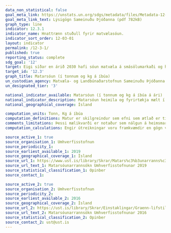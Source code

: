```yaml
---
data_non_statistical: false
goal_meta_link: https://unstats.un.org/sdgs/metadata/files/Metadata-12-03-01A.pdf
goal_meta_link_text: Lýsigögn Sameinuðu Þjóðanna (pdf 782kB)
graph_type: line
indicator: 12.3.1
indicator_name: Hnattrænn stuðull fyrir matvælasóun.
indicator_sort_order: 12-03-01
layout: indicator
permalink: /12-3-1/
published: true
reporting_status: complete
sdg_goal: '12'
target: Eigi síðar en árið 2030 hafi sóun matvæla á smásölumarkaði og hjá neytendum minnkað um helming á hvern einstakling um heim allan. Nýting í matvælaframleiðslu og hjá birgðakeðjum verði bætt, þ.m.t. við uppskeru. 
target_id: '12.3'
graph_title: Matarsóun (í tonnum og kg á íbúa)
un_custodian_agency: Matvæla- og Landbúnaðarstofnun Sameinuðu Þjóðanna (FAO), Umhverfisstofnun Sameinuðu Þjóðanna (UNEP)
un_designated_tier: '3'

national_indicator_available: Matarsóun (í tonnum og kg á íbúa á ári)
national_indicator_description: Matarsóun heimila og fyrirtækja mælt í tonnum á ári og sem kg á íbúa á ári.
national_geographical_coverage: Ísland

computation_units: Tonn, Kg á íbúa
computation_definitions: Matur er skilgreindur sem efni sem ætlað er til neyslu. Óætur úrgangur er skilgreindur sem sá hluti matvæla sem ekki er ætlaður til manneldis. Óætur úrgangur getur falið í sér vökva og olíu sem hellt er niður. Gögn um matarsóun fyrirtækja ná aðeins til þjónustu og neyslu innan þess geira, en ekki til framleiðslu. Ítarlegri upplýsingar um aðferðarfræði má finna í [matarsóunarrannsókn umhverfisstofnunar](https://ust.is/library/Skrar/Einstaklingar/Graenn-lifstill/Food%20Waste%20in%20Iceland%20-%20Methodological%20report%20with%20Abstract%20in%20IS%2028%2011%202016.pdf). 
comments_limitations: Þessi mælikvarði er notaður sem nálgun á heimsmarkmiðamælikvarða Sameinuðu Þjóðanna. Þar sem því má við komast er unnið að því að finna eða þróa íslensk gögn til að uppfylla forskrift Sameinuðu Þjóðanna. Þessi mælikvarði var fundinn í samstarfi við sérfræðinga á þessu sviði.
computation_calculations: Engir útreikningar voru framkvæmdir en gögn voru notuð eins og þau birtast í [matarsóunarrannsókn umhverfisstofnunar](https://ust.is/library/Skrar/Einstaklingar/Graenn-lifstill/Food%20Waste%20in%20Iceland%20-%20Methodological%20report%20with%20Abstract%20in%20IS%2028%2011%202016.pdf). 

source_active_1: true
source_organisation_1: Umhverfisstofnun
source_periodicity_1: 
source_earliest_available_1: 2019
source_geographical_coverage_1: Ísland
source_url_1: https://www.ust.is/library/Skrar/Matars%c3%b3unarranns%c3%b3kn%20Umhverfisstofnunar%202019.pdf
source_url_text_1: Matarsóunarrannsókn Umhverfisstofnunar 2019
source_statistical_classification_1: Opinber
source_contact_1: 

source_active_2: true
source_organisation_2: Umhverfisstofnun
source_periodicity_2: 
source_earliest_available_2: 2016
source_geographical_coverage_2: Ísland
source_url_2: https://ust.is/library/Skrar/Einstaklingar/Graenn-lifstill/Food%20Waste%20in%20Iceland%20-%20Methodological%20report%20with%20Abstract%20in%20IS%2028%2011%202016.pdf
source_url_text_2: Matarsóunarrannsókn Umhverfisstofnunar 2016
source_statistical_classification_2: Opinber
source_contact_2: ust@ust.is
---
```

